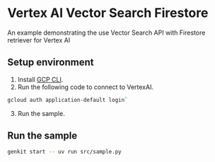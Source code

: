 # Vertex AI Vector Search Firestore

An example demonstrating the use Vector Search API with Firestore retriever for Vertex AI

## Setup environment

1. Install [GCP CLI](https://cloud.google.com/sdk/docs/install).
2. Run the following code to connect to VertexAI.
```bash
gcloud auth application-default login` 
```
3. Run the sample.

## Run the sample

```bash
genkit start -- uv run src/sample.py
```
